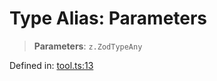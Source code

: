 # Type Alias: Parameters

> **Parameters**: `z.ZodTypeAny`

Defined in: [tool.ts:13](https://github.com/geodaopenjs/openassistant/blob/0a6a7e7306d75a25dc968b3117f04cb7bd613bec/packages/utils/src/tool.ts#L13)
